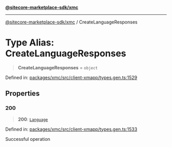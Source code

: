 [**@sitecore-marketplace-sdk/xmc**](../README.md)

***

[@sitecore-marketplace-sdk/xmc](../README.md) / CreateLanguageResponses

# Type Alias: CreateLanguageResponses

> **CreateLanguageResponses** = `object`

Defined in: [packages/xmc/src/client-xmapp/types.gen.ts:1529](https://github.com/Sitecore/sitecore-marketplace-sdk/blob/af886e6134b8d1079ef5b8ef70b7eb2f1d9c8aeb/packages/xmc/src/client-xmapp/types.gen.ts#L1529)

## Properties

### 200

> **200**: [`Language`](Language.md)

Defined in: [packages/xmc/src/client-xmapp/types.gen.ts:1533](https://github.com/Sitecore/sitecore-marketplace-sdk/blob/af886e6134b8d1079ef5b8ef70b7eb2f1d9c8aeb/packages/xmc/src/client-xmapp/types.gen.ts#L1533)

Successful operation
